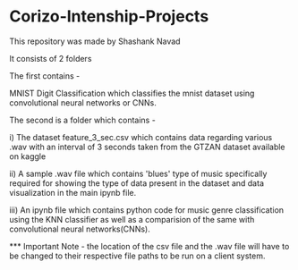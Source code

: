 # Corizo-Intenship-Projects

This repository was made by Shashank Navad

It consists of 2 folders

The first contains -

MNIST Digit Classification which classifies the mnist dataset using convolutional neural networks or CNNs.

The second is a folder which contains -

i) The dataset feature_3_sec.csv which contains data regarding various .wav with an interval of 3 seconds taken from 
the GTZAN dataset available on kaggle

ii) A sample .wav file which contains 'blues' type of music specifically required for showing the type of data present
in the dataset and data visualization in the main ipynb file.

iii) An ipynb file which contains python code for music genre classification using the KNN classifier as well as
a comparision of the same with convolutional neural networks(CNNs).

*** Important Note - the location of the csv file and the .wav file will have to be changed to their respective file paths to be run
on a client system.


